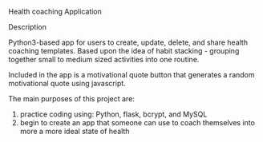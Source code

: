 Health coaching Application

Description

Python3-based app for users to create, update, delete, and share health coaching templates.  Based upon the idea of habit stacking - grouping together small to medium sized activities into one routine.  

Included in the app is a motivational quote button that generates a random motivational quote using javascript.  

The main purposes of this project are:
1) practice coding using: Python, flask, bcrypt, and MySQL
2) begin to create an app that someone can use to coach themselves into more a more ideal state of health
